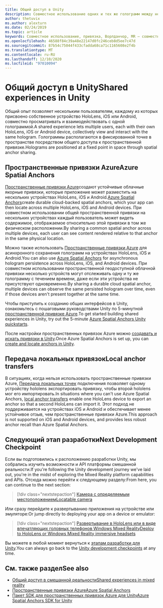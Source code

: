 ```yaml
---
title: Общий доступ в Unity
description: Совместное использование одних и тех же голограмм между несколькими пользователями в приложении Unity.
author: thetuvix
ms.author: alexturn
ms.date: 02/24/2019
ms.topic: article
keywords: Совместное использование, привязка, Ворлданчор, MR — совместное использование 250, Ворлданчортрансфербатч, Спатиалперцептион, Azure, пространственные привязки Azure, ASA, гарнитура смешанной реальности, гарнитура Windows Mixed Reality, гарнитура виртуальной реальности
ms.openlocfilehash: 46588f84c39a48e22147d0fc246ceb8d5ee7c47d
ms.sourcegitcommit: 87b54c75044f433cfadda68ca71c1165608e2f4b
ms.translationtype: MT
ms.contentlocale: ru-RU
ms.lasthandoff: 12/10/2020
ms.locfileid: "97010094"
---
```

# <a name="shared-experiences-in-unity"></a><span data-ttu-id="7fa51-104">Общий доступ в Unity</span><span class="sxs-lookup"><span data-stu-id="7fa51-104">Shared experiences in Unity</span></span>

<span data-ttu-id="7fa51-105">Общий опыт позволяет нескольким пользователям, каждому из которых присвоено собственное устройство HoloLens, iOS или Android, совместно просматривать и взаимодействовать с одной голограммой.</span><span class="sxs-lookup"><span data-stu-id="7fa51-105">A shared experience lets multiple users, each with their own HoloLens, iOS or Android device, collectively view and interact with the same hologram.</span></span> <span data-ttu-id="7fa51-106">Голограммы располагаются в фиксированной точке в пространстве посредством общего доступа к пространственной привязке.</span><span class="sxs-lookup"><span data-stu-id="7fa51-106">Holograms are positioned at a fixed point in space through spatial anchor sharing.</span></span>

## <a name="azure-spatial-anchors"></a><span data-ttu-id="7fa51-107">Пространственные привязки Azure</span><span class="sxs-lookup"><span data-stu-id="7fa51-107">Azure Spatial Anchors</span></span>

<span data-ttu-id="7fa51-108"><a href="https://docs.microsoft.com/azure/spatial-anchors/overview" target="_blank">Пространственные привязки Azure</a>создают устойчивые облачные якорные привязки, которые приложение может разместить на нескольких устройствах HoloLens, iOS и Android.</span><span class="sxs-lookup"><span data-stu-id="7fa51-108"><a href="https://docs.microsoft.com/azure/spatial-anchors/overview" target="_blank">Azure Spatial Anchors</a>create durable cloud-backed spatial anchors, which your app can then locate across multiple HoloLens, iOS and Android devices.</span></span>  <span data-ttu-id="7fa51-109">При совместном использовании общей пространственной привязки на нескольких устройствах каждый пользователь может видеть содержимое, отображаемое относительно этой привязки в том же физическом расположении.</span><span class="sxs-lookup"><span data-stu-id="7fa51-109">By sharing a common spatial anchor across multiple devices, each user can see content rendered relative to that anchor in the same physical location.</span></span> 

<span data-ttu-id="7fa51-110">Можно также использовать <a href="https://docs.microsoft.com/azure/spatial-anchors/overview" target="_blank">Пространственные привязки Azure</a> для асинхронного сохранения голограмм на устройствах HoloLens, iOS и Android.</span><span class="sxs-lookup"><span data-stu-id="7fa51-110">You can also use <a href="https://docs.microsoft.com/azure/spatial-anchors/overview" target="_blank">Azure Spatial Anchors</a> for asynchronous hologram persistence across HoloLens, iOS, and Android devices.</span></span>  <span data-ttu-id="7fa51-111">При совместном использовании пространственной геодоступной облачной привязки несколько устройств могут отслеживать одну и ту же голограмму с течением времени, даже если эти устройства не присутствуют одновременно.</span><span class="sxs-lookup"><span data-stu-id="7fa51-111">By sharing a durable cloud spatial anchor, multiple devices can observe the same persisted hologram over time, even if those devices aren't present together at the same time.</span></span>

<span data-ttu-id="7fa51-112">Чтобы приступить к созданию общих интерфейсов в Unity, ознакомьтесь с пошаговыми руководствами Unity по 5-минутной <a href="https://docs.microsoft.com/azure/spatial-anchors/unity-overview" target="_blank">пространственной привязке Azure</a>.</span><span class="sxs-lookup"><span data-stu-id="7fa51-112">To get started building shared experiences in Unity, try out the 5-minute <a href="https://docs.microsoft.com/azure/spatial-anchors/unity-overview" target="_blank">Azure Spatial Anchors Unity quickstarts</a>.</span></span>

<span data-ttu-id="7fa51-113">После настройки пространственных привязок Azure можно <a href="https://docs.microsoft.com/azure/spatial-anchors/concepts/create-locate-anchors-unity" target="_blank">создавать и искать привязки в Unity</a>.</span><span class="sxs-lookup"><span data-stu-id="7fa51-113">Once Azure Spatial Anchors is set up, you can <a href="https://docs.microsoft.com/azure/spatial-anchors/concepts/create-locate-anchors-unity" target="_blank">create and locate anchors in Unity</a>.</span></span>

## <a name="local-anchor-transfers"></a><span data-ttu-id="7fa51-114">Передача локальных привязок</span><span class="sxs-lookup"><span data-stu-id="7fa51-114">Local anchor transfers</span></span>

<span data-ttu-id="7fa51-115">В ситуациях, когда нельзя использовать пространственные привязки Azure, [Передача локальных точек](../../out-of-scope/local-anchor-transfers-in-unity.md) подключения позволяет одному устройству hololens экспортировать привязку, чтобы второй hololens мог его импортировать.</span><span class="sxs-lookup"><span data-stu-id="7fa51-115">In situations where you can't use Azure Spatial Anchors, [local anchor transfers](../../out-of-scope/local-anchor-transfers-in-unity.md) enable one HoloLens device to export an anchor so that a second HoloLens can import it.</span></span>  <span data-ttu-id="7fa51-116">Этот подход не поддерживается на устройствах iOS и Android и обеспечивает менее устойчивое отзыв, чем пространственные привязки Azure.</span><span class="sxs-lookup"><span data-stu-id="7fa51-116">This approach is not supported on iOS and Android devices, and provides less robust anchor recall than Azure Spatial Anchors.</span></span>

## <a name="next-development-checkpoint"></a><span data-ttu-id="7fa51-117">Следующий этап разработки</span><span class="sxs-lookup"><span data-stu-id="7fa51-117">Next Development Checkpoint</span></span>

<span data-ttu-id="7fa51-118">Если вы подготовились к расположению разработки Unity, мы собрались изучить возможности и API платформы смешанной реальности.</span><span class="sxs-lookup"><span data-stu-id="7fa51-118">If you're following the Unity development journey we've laid out, you're in the midst of exploring the Mixed Reality platform capabilities and APIs.</span></span> <span data-ttu-id="7fa51-119">Отсюда можно перейти к следующему разделу:</span><span class="sxs-lookup"><span data-stu-id="7fa51-119">From here, you can continue to the next section:</span></span>

> [!div class="nextstepaction"]
> [<span data-ttu-id="7fa51-120">Камера с определяемым местоположением</span><span class="sxs-lookup"><span data-stu-id="7fa51-120">Locatable camera</span></span>](locatable-camera-in-unity.md)

<span data-ttu-id="7fa51-121">Или сразу перейдите к развертыванию приложения на устройстве или эмуляторе:</span><span class="sxs-lookup"><span data-stu-id="7fa51-121">Or jump directly to deploying your app on a device or emulator:</span></span>

> [!div class="nextstepaction"]
> [<span data-ttu-id="7fa51-122">Развертывание в HoloLens или в виде впечатляющих головных телефонов Windows Mixed Reality</span><span class="sxs-lookup"><span data-stu-id="7fa51-122">Deploy to HoloLens or Windows Mixed Reality immersive headsets</span></span>](../platform-capabilities-and-apis/using-visual-studio.md)

<span data-ttu-id="7fa51-123">Вы можете в любой момент вернуться к [этапам разработки для Unity](unity-development-overview.md#3-platform-capabilities-and-apis).</span><span class="sxs-lookup"><span data-stu-id="7fa51-123">You can always go back to the [Unity development checkpoints](unity-development-overview.md#3-platform-capabilities-and-apis) at any time.</span></span>

## <a name="see-also"></a><span data-ttu-id="7fa51-124">См. также раздел</span><span class="sxs-lookup"><span data-stu-id="7fa51-124">See also</span></span>
* [<span data-ttu-id="7fa51-125">Общий доступ в смешанной реальности</span><span class="sxs-lookup"><span data-stu-id="7fa51-125">Shared experiences in mixed reality</span></span>](../platform-capabilities-and-apis/shared-experiences-in-mixed-reality.md)
* <span data-ttu-id="7fa51-126"><a href="https://docs.microsoft.com/azure/spatial-anchors" target="_blank">Пространственные привязки Azure</a></span><span class="sxs-lookup"><span data-stu-id="7fa51-126"><a href="https://docs.microsoft.com/azure/spatial-anchors" target="_blank">Azure Spatial Anchors</a></span></span>
* <span data-ttu-id="7fa51-127"><a href="https://docs.microsoft.com/dotnet/api/Microsoft.Azure.SpatialAnchors" target="_blank">Пакет SDK для пространственных привязок Azure для Unity</a></span><span class="sxs-lookup"><span data-stu-id="7fa51-127"><a href="https://docs.microsoft.com/dotnet/api/Microsoft.Azure.SpatialAnchors" target="_blank">Azure Spatial Anchors SDK for Unity</a></span></span>
